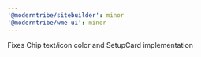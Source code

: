 ```yaml
---
'@moderntribe/sitebuilder': minor
'@moderntribe/wme-ui': minor
---
```


Fixes Chip text/icon color and SetupCard implementation

